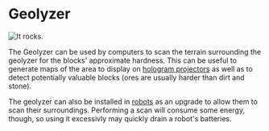 # Geolyzer

![It rocks.](oredict:oc:geolyzer)

The Geolyzer can be used by computers to scan the terrain surrounding the geolyzer for the blocks' approximate hardness. This can be useful to generate maps of the area to display on [hologram projectors](hologram1.md) as well as to detect potentially valuable blocks (ores are usually harder than dirt and stone).

The geolyzer can also be installed in [robots](robot.md) as an upgrade to allow them to scan their surroundings. Performing a scan will consume some energy, though, so using it excessivly may quickly drain a robot's batteries.
